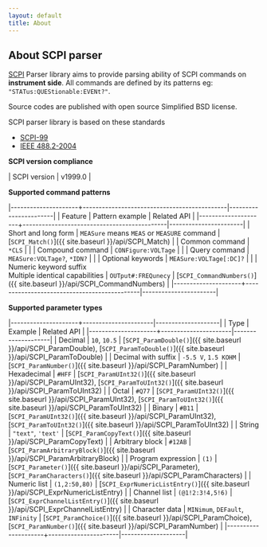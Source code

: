 ```yaml
---
layout: default
title: About
---
```


About SCPI parser
----


[SCPI](http://en.wikipedia.org/wiki/Standard_Commands_for_Programmable_Instruments) Parser library aims to provide parsing ability of SCPI commands on **instrument side**. All commands are defined by its patterns eg: `"STATus:QUEStionable:EVENt?"`.

Source codes are published with open source Simplified BSD license.

SCPI parser library is based on these standards

* [SCPI-99](http://www.ivifoundation.org/docs/scpi-99.pdf)
* [IEEE 488.2-2004](http://dx.doi.org/10.1109/IEEESTD.2004.95390)


**SCPI version compliance**

| SCPI version | v1999.0 |


**Supported command patterns**

|---------------------+---------------------------------------------|-----------------------|
| Feature             | Pattern example                             | Related API           |
|---------------------+---------------------------------------------|-----------------------|
| Short and long form | `MEASure` means `MEAS` or `MEASURE` command | [`SCPI_Match()`]({{ site.baseurl }}/api/SCPI_Match) |
| Common command      | `*CLS`                                      |                       |
| Compound command    | `CONFigure:VOLTage`                         |                       |
| Query command       | `MEASure:VOLTage?`, `*IDN?`                 |                       |
| Optional keywords   | `MEASure:VOLTage[:DC]?`                     |                       |
| Numeric keyword suffix<br>Multiple identical capabilities | `OUTput#:FREQunecy` | [`SCPI_CommandNumbers()`]({{ site.baseurl }}/api/SCPI_CommandNumbers) |
|---------------------+---------------------------------------------|-----------------------|

**Supported parameter types**

|---------------------+----------------------|--------------------|
| Type                | Example              | Related API        |
|---------------------+----------------------|--------------------|
| Decimal             | `10`, `10.5`         | [`SCPI_ParamDouble()`]({{ site.baseurl }}/api/SCPI_ParamDouble), [`SCPI_ParamToDouble()`]({{ site.baseurl }}/api/SCPI_ParamToDouble) |
| Decimal with suffix | `-5.5 V`, `1.5 KOHM` | [`SCPI_ParamNumber()`]({{ site.baseurl }}/api/SCPI_ParamNumber) |
| Hexadecimal         | `#HFF`               | [`SCPI_ParamUInt32()`]({{ site.baseurl }}/api/SCPI_ParamUInt32), [`SCPI_ParamToUInt32()`]({{ site.baseurl }}/api/SCPI_ParamToUInt32) |
| Octal               | `#Q77`               | [`SCPI_ParamUInt32()`]({{ site.baseurl }}/api/SCPI_ParamUInt32), [`SCPI_ParamToUInt32()`]({{ site.baseurl }}/api/SCPI_ParamToUInt32) |
| Binary              | `#B11`               | [`SCPI_ParamUInt32()`]({{ site.baseurl }}/api/SCPI_ParamUInt32), [`SCPI_ParamToUInt32()`]({{ site.baseurl }}/api/SCPI_ParamToUInt32) |
| String              | `"text"`, `'text'`   | [`SCPI_ParamCopyText()`]({{ site.baseurl }}/api/SCPI_ParamCopyText) |
| Arbitrary block     | `#12AB`              | [`SCPI_ParamArbitraryBlock()`]({{ site.baseurl }}/api/SCPI_ParamArbitraryBlock) |
| Program expression  | `(1)`                | [`SCPI_Parameter()`]({{ site.baseurl }}/api/SCPI_Parameter), [`SCPI_ParamCharacters()`]({{ site.baseurl }}/api/SCPI_ParamCharacters) |
| Numeric list        | `(1,2:50,80)`        | [`SCPI_ExprNumericListEntry()`]({{ site.baseurl }}/api/SCPI_ExprNumericListEntry) |
| Channel list        | `(@1!2:3!4,5!6)`     | [`SCPI_ExprChannelListEntry()`]({{ site.baseurl }}/api/SCPI_ExprChannelListEntry) |
| Character data      | `MINimum`, `DEFault`, `INFinity` | [`SCPI_ParamChoice()`]({{ site.baseurl }}/api/SCPI_ParamChoice), [`SCPI_ParamNumber()`]({{ site.baseurl }}/api/SCPI_ParamNumber) |
|---------------------+----------------------|--------------------|


